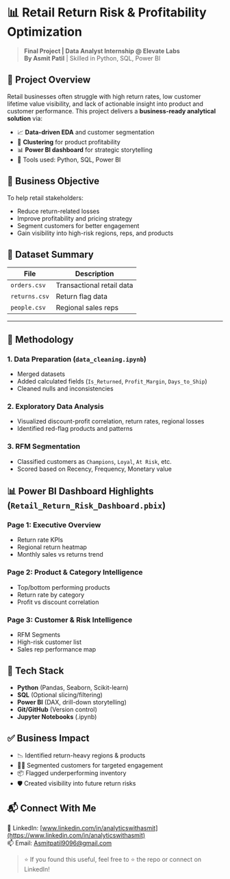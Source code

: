 # 📊 Retail Return Risk & Profitability Optimization

> **Final Project | Data Analyst Internship @ Elevate Labs**  
> **By Asmit Patil** | Skilled in Python, SQL, Power BI

## 🚀 Project Overview

Retail businesses often struggle with high return rates, low customer lifetime value visibility, and lack of actionable insight into product and customer performance. This project delivers a **business-ready analytical solution** via:

- 📈 **Data-driven EDA** and customer segmentation  
- 🧠 **Clustering** for product profitability  
- 📊 **Power BI dashboard** for strategic storytelling  
- 🧩 Tools used: Python, SQL, Power BI


## 🧠 Business Objective

To help retail stakeholders:
- Reduce return-related losses
- Improve profitability and pricing strategy
- Segment customers for better engagement
- Gain visibility into high-risk regions, reps, and products

## 📂 Dataset Summary

| File | Description |
|------|-------------|
| `orders.csv` | Transactional retail data |
| `returns.csv` | Return flag data |
| `people.csv` | Regional sales reps |

---

## 🧪 Methodology

### 1. Data Preparation (`data_cleaning.ipynb`)
- Merged datasets
- Added calculated fields (`Is_Returned`, `Profit_Margin`, `Days_to_Ship`)
- Cleaned nulls and inconsistencies

### 2. Exploratory Data Analysis
- Visualized discount-profit correlation, return rates, regional losses
- Identified red-flag products and patterns

### 3. RFM Segmentation
- Classified customers as `Champions`, `Loyal`, `At Risk`, etc.
- Scored based on Recency, Frequency, Monetary value

## 📊 Power BI Dashboard Highlights (`Retail_Return_Risk_Dashboard.pbix`)

### Page 1: Executive Overview
- Return rate KPIs
- Regional return heatmap
- Monthly sales vs returns trend

### Page 2: Product & Category Intelligence
- Top/bottom performing products
- Return rate by category
- Profit vs discount correlation

### Page 3: Customer & Risk Intelligence
- RFM Segments
- High-risk customer list
- Sales rep performance map

## 🔧 Tech Stack
- **Python** (Pandas, Seaborn, Scikit-learn)
- **SQL** (Optional slicing/filtering)
- **Power BI** (DAX, drill-down storytelling)
- **Git/GitHub** (Version control)
- **Jupyter Notebooks** (.ipynb)

## ✅ Business Impact
- 📉 Identified return-heavy regions & products
- 🧑‍💼 Segmented customers for targeted engagement
- 📦 Flagged underperforming inventory
- 🛡️ Created visibility into future return risks

## 📬 Connect With Me
📎 LinkedIn: [www.linkedin.com/in/analyticswithasmit](https://www.linkedin.com/in/analyticswithasmit)  
📫 Email: Asmitpatil9096@gmail.com

> ⭐ If you found this useful, feel free to ⭐ the repo or connect on LinkedIn!


